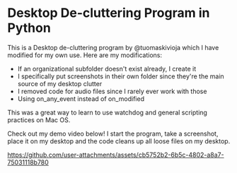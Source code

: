 # Desktop De-cluttering Program in Python

This is a Desktop de-cluttering program by @tuomaskivioja which I have modified for my own use. Here are my modifications:
- If an organizational subfolder doesn't exist already, I create it
- I specifically put screenshots in their own folder since they're the main source of my desktop clutter
- I removed code for audio files since I rarely ever work with those
- Using on_any_event instead of on_modified
  
This was a great way to learn to use watchdog and general scripting practices on Mac OS. 

Check out my demo video below! I start the program, take a screenshot, place it on my desktop and the code cleans up all loose files on my desktop.

https://github.com/user-attachments/assets/cb5752b2-6b5c-4802-a8a7-75031118b780

